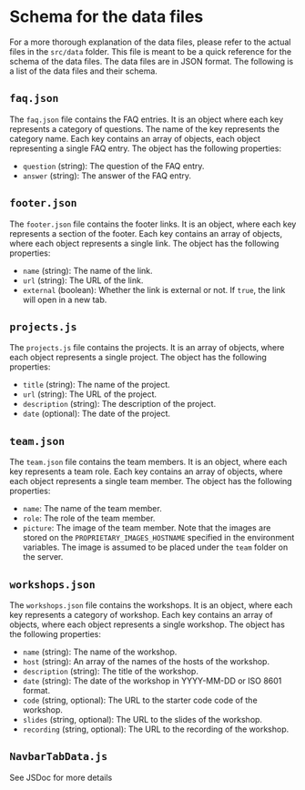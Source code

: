 # Schema for the data files
For a more thorough explanation of the data files, please refer to the actual files in the `src/data` folder. This file is meant to be a quick reference for the schema of the data files. The data files are in JSON format. The following is a list of the data files and their schema.

## `faq.json`
The `faq.json` file contains the FAQ entries. It is an object where each key represents a category of questions. The name of the key represents the category name. Each key contains an array of objects, each object representing a single FAQ entry. The object has the following properties:
  - `question` (string): The question of the FAQ entry.
  - `answer` (string): The answer of the FAQ entry.

## `footer.json`
The `footer.json` file contains the footer links. It is an object, where each key represents a section of the footer. Each key contains an array of objects, where each object represents a single link. The object has the following properties:
  - `name` (string): The name of the link.
  - `url` (string): The URL of the link.
  - `external` (boolean): Whether the link is external or not. If `true`, the link will open in a new tab.

## `projects.js`
The `projects.js` file contains the projects. It is an array of objects, where each object represents a single project. The object has the following properties:
- `title` (string): The name of the project.
- `url` (string): The URL of the project.
- `description` (string): The description of the project.
- `date` (optional): The date of the project.

## `team.json`
The `team.json` file contains the team members. It is an object, where each key represents a team role. Each key contains an array of objects, where each object represents a single team member. The object has the following properties:
- `name`: The name of the team member.
- `role`: The role of the team member.
- `picture`: The image of the team member. Note that the images are stored on the `PROPRIETARY_IMAGES_HOSTNAME` specified in the environment variables. The image is assumed to be placed under the `team` folder on the server.

## `workshops.json`
The `workshops.json` file contains the workshops. It is an object, where each key represents a category of workshop. Each key contains an array of objects, where each object represents a single workshop. The object has the following properties:
  - `name` (string): The name of the workshop.
  - `host` (string): An array of the names of the hosts of the workshop.
  - `description` (string): The title of the workshop.
  - `date` (string): The date of the workshop in YYYY-MM-DD or ISO 8601 format.
  - `code` (string, optional): The URL to the starter code code of the workshop.
  - `slides` (string, optional): The URL to the slides of the workshop.
  - `recording` (string, optional): The URL to the recording of the workshop.

## `NavbarTabData.js`
See JSDoc for more details
